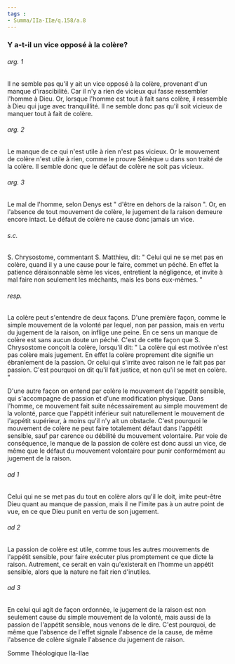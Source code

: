 ```yaml
---
tags : 
- Summa/IIa-IIæ/q.158/a.8
---
```


### Y a-t-il un vice opposé à la colère?

###### arg. 1
Il ne semble pas qu'il y ait un vice opposé à la colère, provenant d'un manque d'irascibilité. Car il n'y a rien de vicieux qui fasse ressembler l'homme à Dieu. Or, lorsque l'homme est tout à fait sans colère, il ressemble à Dieu qui juge avec tranquillité. Il ne semble donc pas qu'il soit vicieux de manquer tout à fait de colère. 

###### arg. 2
Le manque de ce qui n'est utile à rien n'est pas vicieux. Or le mouvement de colère n'est utile à rien, comme le prouve Sénèque u dans son traité de la colère. Il semble donc que le défaut de colère ne soit pas vicieux. 

###### arg. 3
Le mal de l'homme, selon Denys est " d'être en dehors de la raison ". Or, en l'absence de tout mouvement de colère, le jugement de la raison demeure encore intact. Le défaut de colère ne cause donc jamais un vice. 

###### s.c.
S. Chrysostome, commentant S. Matthieu, dit: " Celui qui ne se met pas en colère, quand il y a une cause pour le faire, commet un péché. En effet la patience déraisonnable sème les vices, entretient la négligence, et invite à mal faire non seulement les méchants, mais les bons eux-mêmes. " 

###### resp.
La colère peut s'entendre de deux façons. D'une première façon, comme le simple mouvement de la volonté par lequel, non par passion, mais en vertu du jugement de la raison, on inflige une peine. En ce sens un manque de colère est sans aucun doute un péché. C'est de cette façon que S. Chrysostome conçoit la colère, lorsqu'il dit: " La colère qui est motivée n'est pas colère mais jugement. En effet la colère proprement dite signifie un ébranlement de la passion. Or celui qui s'irrite avec raison ne le fait pas par passion. C'est pourquoi on dit qu'il fait justice, et non qu'il se met en colère. " 

D'une autre façon on entend par colère le mouvement de l'appétit sensible, qui s'accompagne de passion et d'une modification physique. Dans l'homme, ce mouvement fait suite nécessairement au simple mouvement de la volonté, parce que l'appétit inférieur suit naturellement le mouvement de l'appétit supérieur, à moins qu'il n'y ait un obstacle. C'est pourquoi le mouvement de colère ne peut faire totalement défaut dans l'appétit sensible, sauf par carence ou débilité du mouvement volontaire. Par voie de conséquence, le manque de la passion de colère est donc aussi un vice, de même que le défaut du mouvement volontaire pour punir conformément au jugement de la raison. 

###### ad 1
Celui qui ne se met pas du tout en colère alors qu'il le doit, imite peut-être Dieu quant au manque de passion, mais il ne l'imite pas à un autre point de vue, en ce que Dieu punit en vertu de son jugement. 

###### ad 2
La passion de colère est utile, comme tous les autres mouvements de l'appétit sensible, pour faire exécuter plus promptement ce que dicte la raison. Autrement, ce serait en vain qu'existerait en l'homme un appétit sensible, alors que la nature ne fait rien d'inutiles. 

###### ad 3
En celui qui agit de façon ordonnée, le jugement de la raison est non seulement cause du simple mouvement de la volonté, mais aussi de la passion de l'appétit sensible, nous venons de le dire. C'est pourquoi, de même que l'absence de l'effet signale l'absence de la cause, de même l'absence de colère signale l'absence du jugement de raison. 

Somme Théologique IIa-IIae 

